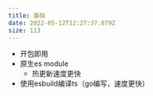 ```yaml
---
title: 基础
date: 2022-05-12T12:27:37.879Z
size: 113
---
```

- 开包即用
- 原生es module
  - 热更新速度更快
- 使用esbuild编译ts（go编写，速度更快）

